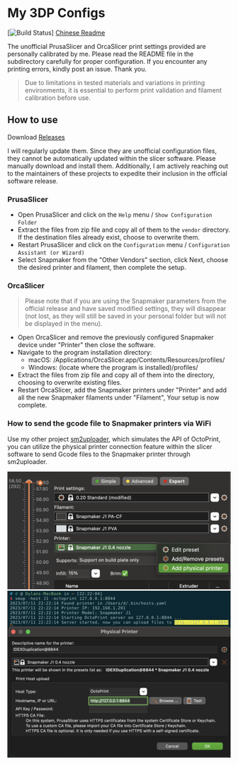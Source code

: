 # My 3DP Configs
[![Build Status](https://github.com/macdylan/3dp-configs/actions/workflows/pack.yml/badge.svg)]
[Chinese Readme](./README.md)

The unofficial PrusaSlicer and OrcaSlicer print settings provided are personally calibrated by me. Please read the README file in the subdirectory carefully for proper configuration. If you encounter any printing errors, kindly post an issue. Thank you.

> Due to limitations in tested materials and variations in printing environments, it is essential to perform print validation and filament calibration before use.

## How to use

Download [Releases](https://github.com/macdylan/3dp-configs/releases)

I will regularly update them. Since they are unofficial configuration files, they cannot be automatically updated within the slicer software. Please manually download and install them.
Additionally, I am actively reaching out to the maintainers of these projects to expedite their inclusion in the official software release.

### PrusaSlicer

- Open PrusaSlicer and click on the `Help` menu / `Show Configuration Folder`
- Extract the files from zip file and copy all of them to the `vendor` directory. If the destination files already exist, choose to overwrite them.
- Restart PrusaSlicer and click on the `Configuration` menu / `Configuration Assistant (or Wizard)`
- Select Snapmaker from the "Other Vendors" section, click Next, choose the desired printer and filament, then complete the setup.

### OrcaSlicer
> Please note that if you are using the Snapmaker parameters from the official release and have saved modified settings, they will disappear (not lost, as they will still be saved in your personal folder but will not be displayed in the menu).

- Open OrcaSlicer and remove the previously configured Snapmaker device under "Printer" then close the software.
- Navigate to the program installation directory:
  - macOS: /Applications/OrcaSlicer.app/Contents/Resources/profiles/
  - Windows: (locate where the program is installed)/profiles/
- Extract the files from zip file and copy all of them into the directory, choosing to overwrite existing files.
- Restart OrcaSlicer, add the Snapmaker printers under "Printer" and add all the new Snapmaker filaments under "Filament", Your setup is now complete.

### How to send the gcode file to Snapmaker printers via WiFi

Use my other project [sm2uploader](https://github.com/macdylan/sm2uploader), which simulates the API of OctoPrint, you can utilize the physical printer connection feature within the slicer software to send Gcode files to the Snapmaker printer through sm2uploader.

<img width="701" src="./_assets/3.png">
<br />
<img width="701" src="./_assets/4.png">

